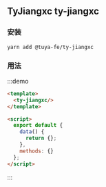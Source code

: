 ## TyJiangxc ty-jiangxc

### 安装
```shell
yarn add @tuya-fe/ty-jiangxc
```

### 用法

:::demo
```html
<template>
  <ty-jiangxc/>
</template>

<script>
  export default {
    data() {
      return {};
    },
    methods: {}
  };
</script>
```
:::
